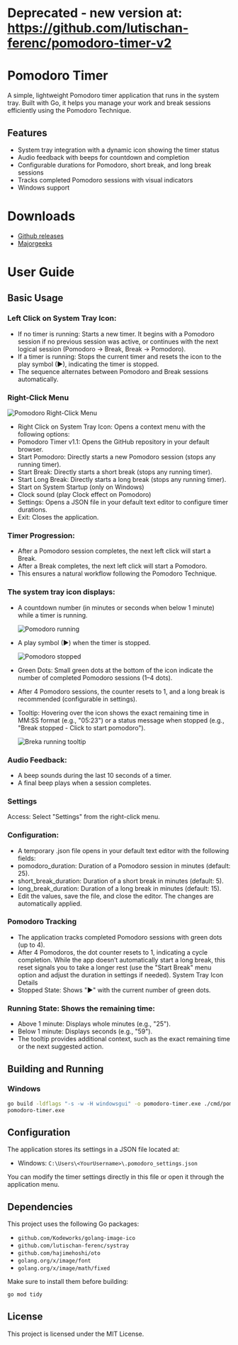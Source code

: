 # Deprecated - new version at: https://github.com/lutischan-ferenc/pomodoro-timer-v2

# Pomodoro Timer
A simple, lightweight Pomodoro timer application that runs in the system tray. Built with Go, it helps you manage your work and break sessions efficiently using the Pomodoro Technique.

## Features
- System tray integration with a dynamic icon showing the timer status
- Audio feedback with beeps for countdown and completion
- Configurable durations for Pomodoro, short break, and long break sessions
- Tracks completed Pomodoro sessions with visual indicators
- Windows support

# Downloads
- [Github releases](https://github.com/lutischan-ferenc/pomodoro-timer/releases)
- [Majorgeeks](https://www.majorgeeks.com/files/details/pomodoro_timer.html)

# User Guide

## Basic Usage

### Left Click on System Tray Icon:

- If no timer is running: Starts a new timer. It begins with a Pomodoro session if no previous session was active, or continues with the next logical session (Pomodoro → Break, Break → Pomodoro).
- If a timer is running: Stops the current timer and resets the icon to the play symbol (▶), indicating the timer is stopped.
- The sequence alternates between Pomodoro and Break sessions automatically.

### Right-Click Menu

![Pomodoro Right-Click Menu](images/right-click-menu.png "Right-Click Menu")

- Right Click on System Tray Icon: Opens a context menu with the following options:
- Pomodoro Timer v1.1: Opens the GitHub repository in your default browser.
- Start Pomodoro: Directly starts a new Pomodoro session (stops any running timer).
- Start Break: Directly starts a short break (stops any running timer).
- Start Long Break: Directly starts a long break (stops any running timer).
- Start on System Startup (only on Windows)
- Clock sound (play Clock effect on Pomodoro)
- Settings: Opens a JSON file in your default text editor to configure timer durations.
- Exit: Closes the application.

### Timer Progression:

- After a Pomodoro session completes, the next left click will start a Break.
- After a Break completes, the next left click will start a Pomodoro.
- This ensures a natural workflow following the Pomodoro Technique.

### The system tray icon displays:

- A countdown number (in minutes or seconds when below 1 minute) while a timer is running.

  ![Pomodoro running](images/started-pomodoro.png "Pomodoro running")
- A play symbol (▶) when the timer is stopped.

  ![Pomodoro stopped](images/stopped-timer.png "Pomodoro stopped")
- Green Dots: Small green dots at the bottom of the icon indicate the number of completed Pomodoro sessions (1–4 dots).
- After 4 Pomodoro sessions, the counter resets to 1, and a long break is recommended (configurable in settings).
- Tooltip: Hovering over the icon shows the exact remaining time in MM:SS format (e.g., "05:23") or a status message when stopped (e.g., "Break stopped - Click to start pomodoro").

  ![Breka running tooltip](images/runing-break-tooltip.png "Break running")

### Audio Feedback:
- A beep sounds during the last 10 seconds of a timer.
- A final beep plays when a session completes.

### Settings
Access: Select "Settings" from the right-click menu.

### Configuration:
- A temporary .json file opens in your default text editor with the following fields:
- pomodoro_duration: Duration of a Pomodoro session in minutes (default: 25).
- short_break_duration: Duration of a short break in minutes (default: 5).
- long_break_duration: Duration of a long break in minutes (default: 15).
- Edit the values, save the file, and close the editor. The changes are automatically applied.

### Pomodoro Tracking
- The application tracks completed Pomodoro sessions with green dots (up to 4).
- After 4 Pomodoros, the dot counter resets to 1, indicating a cycle completion. While the app doesn’t automatically start a long break, this reset signals you to take a longer rest (use the "Start Break" menu option and adjust the duration in settings if needed). System Tray Icon Details
- Stopped State: Shows "▶" with the current number of green dots.

### Running State: Shows the remaining time:
- Above 1 minute: Displays whole minutes (e.g., "25").
- Below 1 minute: Displays seconds (e.g., "59").
- The tooltip provides additional context, such as the exact remaining time or the next suggested action.

## Building and Running

### Windows
```sh
go build -ldflags "-s -w -H windowsgui" -o pomodoro-timer.exe ./cmd/pomodoro-timer
pomodoro-timer.exe
```

## Configuration
The application stores its settings in a JSON file located at:
- Windows: `C:\Users\<YourUsername>\.pomodoro_settings.json`

You can modify the timer settings directly in this file or open it through the application menu.

## Dependencies
This project uses the following Go packages:
- `github.com/Kodeworks/golang-image-ico`
- `github.com/lutischan-ferenc/systray`
- `github.com/hajimehoshi/oto`
- `golang.org/x/image/font`
- `golang.org/x/image/math/fixed`

Make sure to install them before building:
```sh
go mod tidy
```

## License
This project is licensed under the MIT License.
